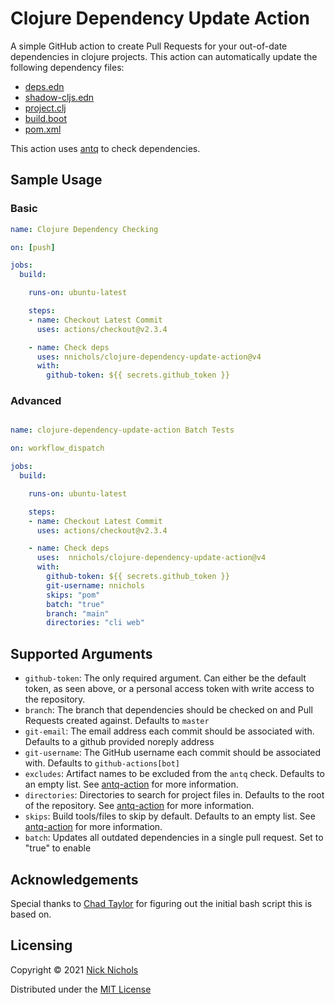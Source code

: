 # Clojure Dependency Update Action

A simple GitHub action to create Pull Requests for your out-of-date dependencies in clojure projects.
This action can automatically update the following dependency files:

- [deps.edn](https://github.com/clojure/tools.deps.alpha)
- [shadow-cljs.edn](https://github.com/thheller/shadow-cljs)
- [project.clj](https://github.com/technomancy/leiningen)
- [build.boot](https://github.com/boot-clj/boot)
- [pom.xml](https://github.com/apache/maven)

This action uses [antq](https://github.com/liquidz/antq) to check dependencies.

## Sample Usage

### Basic

```yml
name: Clojure Dependency Checking

on: [push]

jobs:
  build:

    runs-on: ubuntu-latest

    steps:
    - name: Checkout Latest Commit
      uses: actions/checkout@v2.3.4

    - name: Check deps
      uses: nnichols/clojure-dependency-update-action@v4
      with:
        github-token: ${{ secrets.github_token }}
```

### Advanced

```yml

name: clojure-dependency-update-action Batch Tests

on: workflow_dispatch

jobs:
  build:

    runs-on: ubuntu-latest

    steps:
    - name: Checkout Latest Commit
      uses: actions/checkout@v2.3.4

    - name: Check deps
      uses:  nnichols/clojure-dependency-update-action@v4
      with:
        github-token: ${{ secrets.github_token }}
        git-username: nnichols
        skips: "pom"
        batch: "true"
        branch: "main"
        directories: "cli web"
```

## Supported Arguments

* `github-token`: The only required argument. Can either be the default token, as seen above, or a personal access token with write access to the repository.
* `branch`: The branch that dependencies should be checked on and Pull Requests created against. Defaults to `master`
* `git-email`: The email address each commit should be associated with. Defaults to a github provided noreply address
* `git-username`: The GitHub username each commit should be associated with. Defaults to `github-actions[bot]`
* `excludes`: Artifact names to be excluded from the `antq` check. Defaults to an empty list. See [antq-action](https://github.com/liquidz/antq-action#inputs) for more information.
* `directories`: Directories to search for project files in. Defaults to the root of the repository. See [antq-action](https://github.com/liquidz/antq-action#inputs) for more information.
* `skips`: Build tools/files to skip by default. Defaults to an empty list. See [antq-action](https://github.com/liquidz/antq-action#inputs) for more information.
* `batch`:  Updates all outdated dependencies in a single pull request. Set to "true" to enable

## Acknowledgements

Special thanks to [Chad Taylor](https://github.com/tessellator) for figuring out the initial bash script this is based on.

## Licensing

Copyright © 2021 [Nick Nichols](https://nnichols.github.io/)

Distributed under the [MIT License](https://github.com/nnichols/clojure-dependency-update-action/blob/master/LICENSE)
